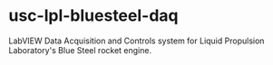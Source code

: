 # usc-lpl-bluesteel-daq
LabVIEW Data Acquisition and Controls system for Liquid Propulsion Laboratory's Blue Steel rocket engine.
